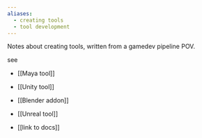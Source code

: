 ```yaml
---
aliases:
  - creating tools
  - tool development
---
```


Notes about creating tools, written from a gamedev pipeline POV.

see 
- [[Maya tool]]
- [[Unity tool]]
- [[Blender addon]]
- [[Unreal tool]]

- [[link to docs]]
